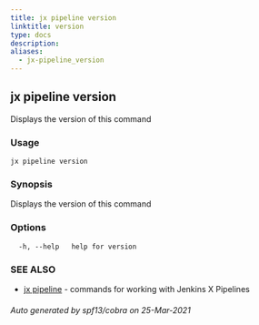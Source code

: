 ```yaml
---
title: jx pipeline version
linktitle: version
type: docs
description: 
aliases:
  - jx-pipeline_version
---
```


## jx pipeline version

Displays the version of this command

### Usage

```
jx pipeline version
```

### Synopsis

Displays the version of this command

### Options

```
  -h, --help   help for version
```

### SEE ALSO

* [jx pipeline](..)	 - commands for working with Jenkins X Pipelines

###### Auto generated by spf13/cobra on 25-Mar-2021
